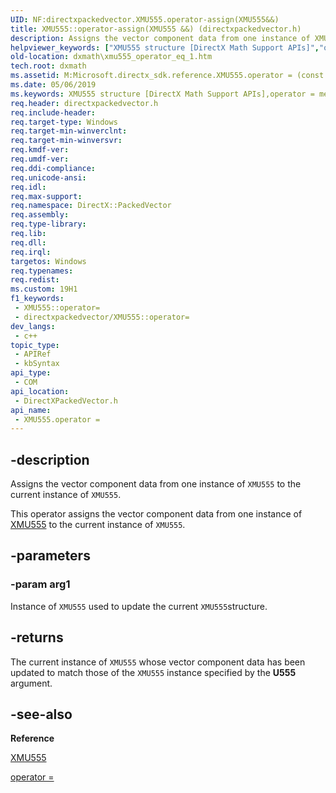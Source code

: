 ```yaml
---
UID: NF:directxpackedvector.XMU555.operator-assign(XMU555&&)
title: XMU555::operator-assign(XMU555 &&) (directxpackedvector.h)
description: Assigns the vector component data from one instance of XMU555 to the current instance of XMU555.
helpviewer_keywords: ["XMU555 structure [DirectX Math Support APIs]","operator = method","XMU555.operator =(const XMU555&)","XMU555.operator-assign(XMU555 &&)","XMU555.operator=","XMU555::operator-assign(XMU555 &&)","XMU555::operator=","dxmath.xmu555_operator_eq_1","operator = method [DirectX Math Support APIs]","operator = method [DirectX Math Support APIs]","XMU555 structure","operator="]
old-location: dxmath\xmu555_operator_eq_1.htm
tech.root: dxmath
ms.assetid: M:Microsoft.directx_sdk.reference.XMU555.operator = (const XMU555)
ms.date: 05/06/2019
ms.keywords: XMU555 structure [DirectX Math Support APIs],operator = method, XMU555.operator =(const XMU555&), XMU555.operator-assign(XMU555 &&), XMU555.operator=, XMU555::operator-assign(XMU555 &&), XMU555::operator=, dxmath.xmu555_operator_eq_1, operator = method [DirectX Math Support APIs], operator = method [DirectX Math Support APIs],XMU555 structure, operator=
req.header: directxpackedvector.h
req.include-header: 
req.target-type: Windows
req.target-min-winverclnt: 
req.target-min-winversvr: 
req.kmdf-ver: 
req.umdf-ver: 
req.ddi-compliance: 
req.unicode-ansi: 
req.idl: 
req.max-support: 
req.namespace: DirectX::PackedVector
req.assembly: 
req.type-library: 
req.lib: 
req.dll: 
req.irql: 
targetos: Windows
req.typenames: 
req.redist: 
ms.custom: 19H1
f1_keywords:
 - XMU555::operator=
 - directxpackedvector/XMU555::operator=
dev_langs:
 - c++
topic_type:
 - APIRef
 - kbSyntax
api_type:
 - COM
api_location:
 - DirectXPackedVector.h
api_name:
 - XMU555.operator =
---
```


## -description

Assigns the vector component data from one instance of <code>XMU555</code> to the current
	instance of <code>XMU555</code>.
    

This operator assigns the vector component data from one instance of <a href="/windows/win32/api/directxpackedvector/ns-directxpackedvector-xmu555">XMU555</a> to the current instance of <code>XMU555</code>.

## -parameters

### -param arg1

Instance of <code>XMU555</code> used to update the current <code>XMU555</code>structure.

## -returns

The current instance of <code>XMU555</code> whose vector component data has been
		updated to match those of the <code>XMU555</code> instance specified by the
		<b>U555</b> argument.

## -see-also

<b>Reference</b>



<a href="/windows/win32/api/directxpackedvector/ns-directxpackedvector-xmu555">XMU555</a>



<a href="https://msdn.microsoft.com/f2deb13c-c389-461e-aba7-2520b454d46e">operator = </a>

